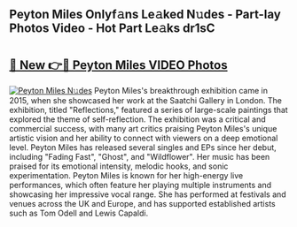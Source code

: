 ## Peyton Miles Onlyf𝚊ns Le𝚊ked N𝚞des - Part-Iay Photos Video - Hot Part Le𝚊ks dr1sC

# <h2><a href="http://ac44877.deff.icu/?id=Peyton+Miles">🔗 New 👉🔴 Peyton Miles VIDEO Photos</a></h2>

[![Peyton Miles N𝚞des](https://i.imgur.com/rIISA9y.gif)](http://ac44877.deff.icu/?id=Peyton+Miles)
Peyton Miles's breakthrough exhibition came in 2015, when she showcased her work at the Saatchi Gallery in London. The exhibition, titled "Reflections," featured a series of large-scale paintings that explored the theme of self-reflection. The exhibition was a critical and commercial success, with many art critics praising Peyton Miles's unique artistic vision and her ability to connect with viewers on a deep emotional level. Peyton Miles has released several singles and EPs since her debut, including "Fading Fast", "Ghost", and "Wildflower". Her music has been praised for its emotional intensity, melodic hooks, and sonic experimentation. Peyton Miles is known for her high-energy live performances, which often feature her playing multiple instruments and showcasing her impressive vocal range. She has performed at festivals and venues across the UK and Europe, and has supported established artists such as Tom Odell and Lewis Capaldi.
